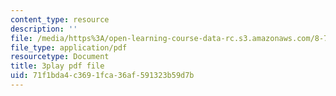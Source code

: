 ```yaml
---
content_type: resource
description: ''
file: /media/https%3A/open-learning-course-data-rc.s3.amazonaws.com/8-701-introduction-to-nuclear-and-particle-physics-fall-2020/71f1bda4c3691fca36af591323b59d7b_s-QcRrGppsk.pdf
file_type: application/pdf
resourcetype: Document
title: 3play pdf file
uid: 71f1bda4-c369-1fca-36af-591323b59d7b
---
```

